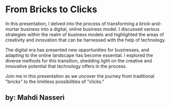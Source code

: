 # From Bricks to Clicks

In this presentation, I delved into the process of transforming a brick-and-mortar business into a digital, online business model. I discussed various strategies within the realm of business models and highlighted the areas of creativity and innovation that can be harnessed with the help of technology.

The digital era has presented new opportunities for businesses, and adapting to the online landscape has become essential. I explored the diverse methods for this transition, shedding light on the creative and innovative potential that technology offers in the process.

Join me in this presentation as we uncover the journey from traditional "bricks" to the limitless possibilities of "clicks."
## by: Mahdi Nasseri